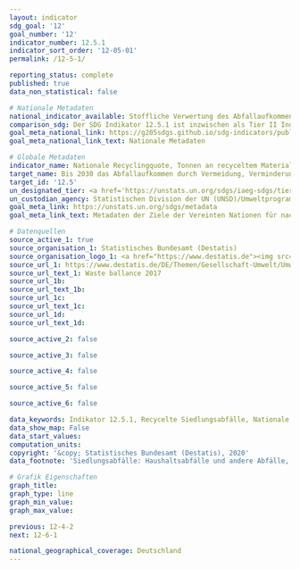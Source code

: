 ```yaml
---
layout: indicator
sdg_goal: '12'
goal_number: '12'
indicator_number: 12.5.1
indicator_sort_order: '12-05-01'
permalink: /12-5-1/

reporting_status: complete
published: true
data_non_statistical: false

# Nationale Metadaten
national_indicator_available: Stoffliche Verwertung des Abfallaufkommens insgesamt<br>Stoffliche Verwertung der Siedlungsabfälle insgesamt <br>Recyclingquote des Abfallaufkommens insgesamt<br> Recyclingquote der Siedlungsabfälle insgesamt
comparison_sdg: Der SDG Indikator 12.5.1 ist inzwischen als Tier II Indikator klassifiziert, es ist noch keine globale Metadatenbeschreibung veröffentlicht. (Stand 04/2020)
goal_meta_national_link: https://g205sdgs.github.io/sdg-indicators/public/MetaDe/12.5.1.pdf
goal_meta_national_link_text: Nationale Metadaten

# Globale Metadaten
indicator_name: Nationale Recyclingquote, Tonnen an recyceltem Material
target_name: Bis 2030 das Abfallaufkommen durch Vermeidung, Verminderung, Wiederverwertung und Wiederverwendung deutlich verringern
target_id: '12.5'
un_designated_tier: <a href='https://unstats.un.org/sdgs/iaeg-sdgs/tier-classification/' title='Klicken Sie hier um weitere Informationen zur UN-Tier-Klassifikation zu erhalten.'>Tier II</a>
un_custodian_agency: Statistischen Division der UN (UNSD)/Umweltprogramm der Vereinten Nationen (UNEP)
goal_meta_link: https://unstats.un.org/sdgs/metadata
goal_meta_link_text: Metadaten der Ziele der Vereinten Nationen für nachhaltige Entwicklung

# Datenquellen
source_active_1: true
source_organisation_1: Statistisches Bundesamt (Destatis)
source_organisation_logo_1: <a href="https://www.destatis.de"><img src="https://g205sdgs.github.io/sdg-indicators/public/OrgImgDe/destatis.png" alt="Logo destatis" style="height:60px; width:148px"/></a>
source_url_1: https://www.destatis.de/DE/Themen/Gesellschaft-Umwelt/Umwelt/Abfallwirtschaft/Publikationen/Downloads-Abfallwirtschaft/abfallbilanz-pdf-5321001.html
source_url_text_1: Waste ballance 2017
source_url_1b: 
source_url_text_1b: 
source_url_1c: 
source_url_text_1c: 
source_url_1d: 
source_url_text_1d: 

source_active_2: false

source_active_3: false

source_active_4: false

source_active_5: false

source_active_6: false

data_keywords: Indikator 12.5.1, Recycelte Siedlungsabfälle, Nationale Recyclingquote von Siedlungsabfällen, Abfall, Statistischen Division der UN (UNSD), Umweltprogramm der Vereinten Nationen (UNEP)
data_show_map: False
data_start_values: 
computation_units: 
copyright: '&copy; Statistisches Bundesamt (Destatis), 2020'
data_footnote: 'Siedlungsabfälle: Haushaltsabfälle und andere Abfälle, die aufgrund ihrer Beschaffenheit oder Zusammensetzung den Abfällen aus Haushalten ähnlich sind, z.B. hausmüllähnliche Gewerbeabfälle, Marktabfälle, Straßenkehricht.  Recyclingquote: Anteil des Inputs aller mit dem Verfahren "Stoffliche Verwertung" eingestuften Behandlungsanlagen am Abfallaufkommen insgesamt.'

# Grafik Eigenschaften
graph_title: 
graph_type: line
graph_min_value: 
graph_max_value: 

previous: 12-4-2
next: 12-6-1

national_geographical_coverage: Deutschland
---
```


